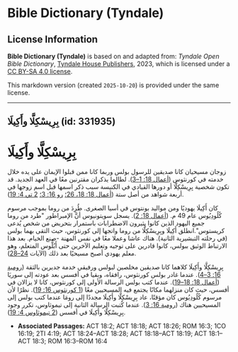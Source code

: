 # Bible Dictionary (Tyndale)

## License Information

**Bible Dictionary (Tyndale)** is based on and adapted from: _Tyndale Open Bible Dictionary_, [Tyndale House Publishers](https://tyndaleopenresources.com/), 2023, which is licensed under a [CC BY-SA 4.0 license](https://creativecommons.org/licenses/by-sa/4.0/legalcode.en).

This markdown version (created `2025-10-20`) is provided under the same license.



--------------------------------

## بِرِيسْكِلَّا وأَكِيلَا (id: 331935)

بِرِيسْكِلَّا وأَكِيلَا
=======================

زوجان مسيحيان كانا صديقين للرسول بولس وربما كانا ممن قبلوا الإيمان على يده خلال خدمته في كورنثوس ([أعمال 18: 1–3](https://ref.ly/Acts18:1-Acts18:3)). لطالما يذكران مقترنين معًا في العهد الجديد. قد تكون شخصية بِرِيسْكِلَّا أو دورها القيادي في الكنيسة سبب ذكر اسمها قبل اسم زوجها في أربعة شواهد من أصل ستة ([أعمال 18: 18، 26؛](https://ref.ly/Acts18:18) [رو 16: 3؛](https://ref.ly/Rom16:3) [2 تي 4: 19](https://ref.ly/2Tim4:19)).

كان أَكِيلَا يهوديًا ومن مواليد بونتوس في أسيا الصغرى. طُرِدَ من روما بموجب مرسوم كُلُودِيُوس عام 49 م. ([أعمال 18: 2](https://ref.ly/Acts18:2)). يسجل سويتونيوس أنَّ الإمبراطور "طرد من روما جميع اليهود الذين كانوا يثيرون الاضطرابات باستمرار بتحريض من شخص يُدعى كريستوس".انطلق أَكِيلَا وبِرِيسْكِلَّا من روما واتجها إلى كورنثوس، حيث التقى بهما بولس (في رحلته التبشيرية الثانية). هناك عاشا وعملا معًا في نفس المهنة \-صنع الخيام. بعد هذا الارتباط الوثيق ببولس، كانوا قادرين على توجيه وتعليم الآخرين حتى أَبُلُّوس المتعلم، وهو معلم يهودي أصبح مسيحيًا بعد ذلك (الآيات [24–28](https://ref.ly/Acts18:24-Acts18:28)).

بِرِيسْكِلَّا وأَكِيلَا كلاهما كانا صديقين مخلصين لبولس ورفيقي خدمة جديرين بالثقة ([رومية 16: 3–4](https://ref.ly/Rom16:3-Rom16:4)). عندما غادر بولس كورنثوس، رافقاه، وبقيا في أفسس بعد عودته إلى سوريَا ([أعمال 18: 18–19](https://ref.ly/Acts18:18-Acts18:19)). عندما كتب بولس الرسالة الأولى إلى كورنثوس، كانا لا يزالان في أفسس، حيث كان منزلهما مكانًا يجتمع فيه المسيحيين معًا ([1 كورنثوس 16: 19](https://ref.ly/1Cor16:19)). نظرًا لأن مرسوم كُلُودِيُوس كان مؤقتًا، عاد بِرِيسْكِلَّا وأَكِيلَا مجددًا إلى رومَا عندما كتب بولس إلى المسيحيين هناك ([رومية 16: 3](https://ref.ly/Rom16:3)). عندما كُتبت الرسالة الثانية إلى تيموثاوس، تكرر وجود بِرِيسْكِلَّا وأَكِيلَا في أفسس ([2 تيموثاوس 4: 19](https://ref.ly/2Tim4:19)).

* **Associated Passages:** ACT 18:2; ACT 18:18; ACT 18:26; ROM 16:3; 1CO 16:19; 2TI 4:19; ACT 18:24–ACT 18:28; ACT 18:18–ACT 18:19; ACT 18:1–ACT 18:3; ROM 16:3–ROM 16:4

